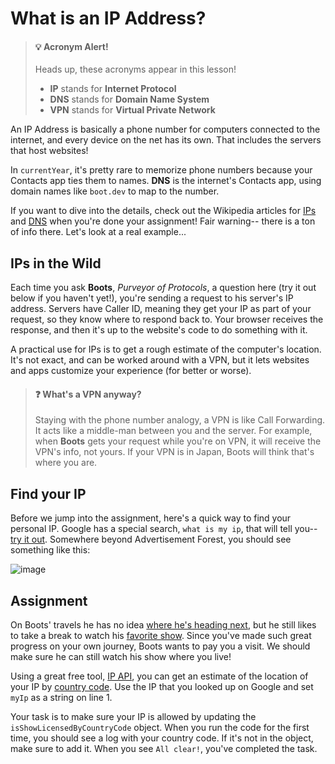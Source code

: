 # What is an IP Address?

> #### 💡 Acronym Alert!
>
> Heads up, these acronyms appear in this lesson!
>
> - **IP** stands for **Internet Protocol**
> - **DNS** stands for **Domain Name System**
> - **VPN** stands for **Virtual Private Network**

An IP Address is basically a phone number for computers connected to the internet, and every device on the net has its own. That includes the servers that host websites!

In `currentYear`, it's pretty rare to memorize phone numbers because your Contacts app ties them to names. **DNS** is the internet's Contacts app, using domain names like `boot.dev` to map to the number.

If you want to dive into the details, check out the Wikipedia articles for [IPs](https://en.wikipedia.org/wiki/IP_address) and [DNS](https://en.wikipedia.org/wiki/Domain_Name_System) when you're done your assignment! Fair warning-- there is a ton of info there. Let's look at a real example...

## IPs in the Wild

Each time you ask **Boots**, _Purveyor of Protocols_, a question here (try it out below if you haven't yet!), you're sending a request to his server's IP address. Servers have Caller ID, meaning they get your IP as part of your request, so they know where to respond back to. Your browser receives the response, and then it's up to the website's code to do something with it.

A practical use for IPs is to get a rough estimate of the computer's location. It's not exact, and can be worked around with a VPN, but it lets websites and apps customize your experience (for better or worse).

> #### ❓ What's a VPN anyway?
>
> Staying with the phone number analogy, a VPN is like Call Forwarding. It acts like a middle-man between you and the server. For example, when **Boots** gets your request while you're on VPN, it will receive the VPN's info, not yours. If your VPN is in Japan, Boots will think that's where you are.

## Find your IP

Before we jump into the assignment, here's a quick way to find your personal IP. Google has a special search, `what is my ip`, that will tell you-- [try it out](https://www.google.com/search?q=what+is+my+ip). Somewhere beyond Advertisement Forest, you should see something like this:

![image](https://github.com/cwlsn/rinse-react/assets/10063864/38e12f9f-6b10-4538-a7f2-b509dacdcd7e)

## Assignment

On Boots' travels he has no idea [where he's heading next](https://www.boot.dev/lore/prologue), but he still likes to take a break to watch his [favorite show](https://www.imdb.com/title/tt0460681/). Since you've made such great progress on your own journey, Boots wants to pay you a visit. We should make sure he can still watch his show where you live!

Using a great free tool, [IP API](https://ipapi.co/), you can get an estimate of the location of your IP by [country code](https://en.wikipedia.org/wiki/ISO_3166-1_alpha-2#Officially_assigned_code_elements). Use the IP that you looked up on Google and set `myIp` as a string on line 1.

Your task is to make sure your IP is allowed by updating the `isShowLicensedByCountryCode` object. When you run the code for the first time, you should see a log with your country code. If it's not in the object, make sure to add it. When you see `All clear!`, you've completed the task.
